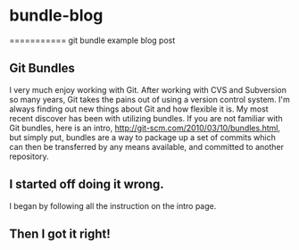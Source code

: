 # bundle-blog
===========
git bundle example blog post

## Git Bundles
I very much enjoy working with Git.  After working with CVS and Subversion so many years, 
Git takes the pains out of using a version control system.  I'm always finding out new things about 
Git and how flexible it is.  My most recent discover has been with utilizing bundles.  If you are 
not familiar with Git bundles, here is an intro, http://git-scm.com/2010/03/10/bundles.html, but 
simply put, bundles are a way to package up a set of commits which can then be transferred by any 
means available, and committed to another repository.

## I started off doing it wrong.
I began by following all the instruction on the intro page.

## Then I got it right!
